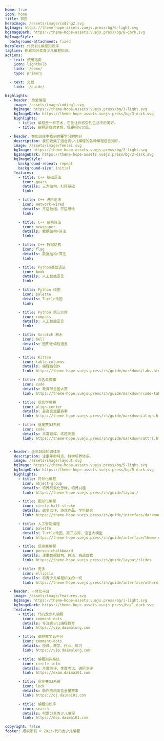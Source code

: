 ```yaml
---
home: true
icon: home
title: 首页
heroImage: /assets/image/coding2.svg
bgImage: https://theme-hope-assets.vuejs.press/bg/6-light.svg
bgImageDark: https://theme-hope-assets.vuejs.press/bg/6-dark.svg
bgImageStyle:
  background-attachment: fixed
heroText: 代码101编程知识库
tagline: 积累和分享青少儿编程知识。
actions:
  - text: 使用指南
    icon: lightbulb
    link: ./demo/
    type: primary

  - text: 文档
    link: ./guide/

highlights:
  - header: 热爱编程
    image: /assets/image/coding1.svg
    bgImage: https://theme-hope-assets.vuejs.press/bg/3-light.svg
    bgImageDark: https://theme-hope-assets.vuejs.press/bg/3-dark.svg
    highlights:
      - title: 编程是一种艺术，它能让你感受到生活中的美好。
      - title: 编程是我的梦想，我要把它实现。

  - header: 在知识库中找到你要学习的内容
    description: 我们收集了适合青少儿编程的各种编程语言知识。
    image: /assets/image/fenlei.svg
    bgImage: https://theme-hope-assets.vuejs.press/bg/2-light.svg
    bgImageDark: https://theme-hope-assets.vuejs.press/bg/2-dark.svg
    bgImageStyle:
      background-repeat: repeat
      background-size: initial
    features:
      - title: C++ 基础语法
        icon: gears
        details: 三大结构，打好基础
        link: 

      - title: C++ 进阶语法
        icon: network-wired
        details: 开启数组，开启思维
        link:

      - title: C++ 经典算法
        icon: newspaper
        details: 数据结构+算法
        link:

      - title: C++ 数据结构
        icon: flag
        details: 数据结构+算法
        link:

      - title: Python基础语法
        icon: book
        details: 人工智能语言
        link: 

      - title: Python 绘图
        icon: palette
        details: Turtle绘图
        link: 

      - title: Python 第三方库
        icon: compass
        details: 人工智能语言
        link: 

      - title: Scratch 积木
        icon: bell
        details: 图形化编程语言
        link: 

      - title: Kitten
        icon: table-columns
        details: 编程猫创作
        link: https://theme-hope.vuejs.press/zh/guide/markdown/tabs.html

      - title: 白名单赛事
        icon: code
        details: 教育部全国大赛
        link: https://theme-hope.vuejs.press/zh/guide/markdown/code-tabs.html

      - title: 信息学奥赛
        icon: align-center
        details: 最高含金量赛事
        link: https://theme-hope.vuejs.press/zh/guide/markdown/align.html

      - title: 信奥赛OJ系统
        icon: code
        details: 丰富题库、练题刷题
        link: https://theme-hope.vuejs.press/zh/guide/markdown/attrs.html


  - header: 全年龄段知识体系
    description: 注重年龄特点、科学培养体系。
    image: /assets/image/layout.svg
    bgImage: https://theme-hope-assets.vuejs.press/bg/5-light.svg
    bgImageDark: https://theme-hope-assets.vuejs.press/bg/5-dark.svg
    highlights:
      - title: 符号化编程
        icon: object-group
        details: 培养具象化思维，培养兴趣
        link: https://theme-hope.vuejs.press/zh/guide/layout/

      - title: 图形化编程
        icon: circle-half-stroke
        details: 故事创作、游戏作品、学科结合
        link: https://theme-hope.vuejs.press/zh/guide/interface/darkmode.html

      - title: 人工智能编程
        icon: palette
        details: Turtle绘图、第三方库、语言大模型
        link: https://theme-hope.vuejs.press/zh/guide/interface/theme-color.html

      - title: 信奥赛编程
        icon: person-chalkboard
        details: 注重数据结构、算法，挑战自我
        link: https://theme-hope.vuejs.press/zh/guide/layout/slides

      - title: 更多
        icon: ellipsis
        details: 和青少儿编程相关的一切
        link: https://theme-hope.vuejs.press/zh/guide/interface/others.html

  - header: 一体化平台
    image: /assets/image/features.svg
    bgImage: https://theme-hope-assets.vuejs.press/bg/1-light.svg
    bgImageDark: https://theme-hope-assets.vuejs.press/bg/1-dark.svg
    features:
      - title: 代码龙少儿编程
        icon: comment-dots
        details: 专注青少儿编程教育
        link: https://vip.daimalong.com

      - title: 编程教学云平台
        icon: comment-dots
        details: 授课、教学、作业、练习
        link: https://vip.daimalong.com

      - title: 编程测评系统
        icon: circle-info
        details: 月度测评、季度考试、进阶测评
        link: https://exam.daima101.com

      - title: 信奥赛OJ系统
        icon: lock
        details: 助你挑战高含金量赛事
        link: https://oj.daima101.com

      - title: 编程知识库
        icon: search
        details: 积累分享青少儿编程
        link: https://doc.daima101.com

copyright: false
footer: 版权所有 © 2023-代码龙少儿编程
---
```

